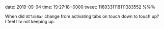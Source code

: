 date: 2019-09-04
time: 19:27:18+0000
tweet: 1169331118111383552
%%%

When did `UITabBar` change from activating tabs on touch down to touch up? I feel I’m not keeping up.
